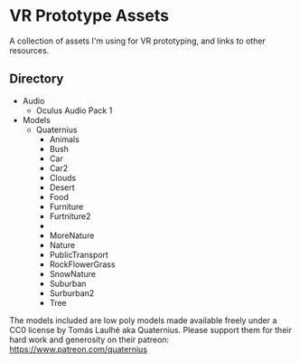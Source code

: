 # VR Prototype Assets

A collection of assets I'm using for VR prototyping, and links to other resources.

## Directory

<ul>
<li>Audio
<ul>
<li>Oculus Audio Pack 1</li>
</ul>
</li>

<li>Models
  <ul>
    <li>Quaternius
      <ul>
        <li>Animals</li>
        <li>Bush</li>
        <li>Car</li>
        <li>Car2</li>
        <li>Clouds</li>
        <li>Desert</li>
        <li>Food</li>
        <li>Furniture</li>
        <li>Furtniture2<li>
        <li>MoreNature</li>
        <li>Nature</li>
        <li>PublicTransport</li>
        <li>RockFlowerGrass</li>
        <li>SnowNature</li>
        <li>Suburban</li>
        <li>Surburban2</li>
        <li>Tree</li>
      </ul>
    </ul>
  </li>
</ul>

The models included are low poly models made available freely under a CC0 license by Tomás Laulhé aka Quaternius. Please support them for their hard work and generosity on their patreon: https://www.patreon.com/quaternius

